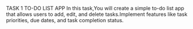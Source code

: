 TASK 1
TO-DO LIST APP
In this task,You will create a simple to-do list app that allows users to add, edit, and delete tasks.Implement features like task priorities, due dates, and task completion status.
